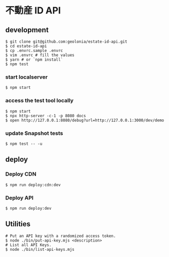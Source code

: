 #  不動産 ID API

## development

```shell
$ git clone git@github.com:geolonia/estate-id-api.git
$ cd estate-id-api
$ cp .envrc.sample .envrc
$ vim .envrc # fill the values
$ yarn # or `npm install`
$ npm test
```

### start localserver

```shell
$ npm start
```

### access the test tool locally

```
$ npm start
$ npx http-server -c-1 -p 8080 docs
$ open http://127.0.0.1:8080/debug?url=http://127.0.0.1:3000/dev/demo
```

### update Snapshot tests

```shell
$ npm test -- -u
```

## deploy

### Deploy CDN

```shell
$ npm run deploy:cdn:dev
```

### Deploy API

```shell
$ npm run deploy:dev
```

## Utilities

```shell
# Put an API key with a randomized access token.
$ node ./bin/put-api-key.mjs <description>
# List all API Keys.
$ node ./bin/list-api-keys.mjs
```
